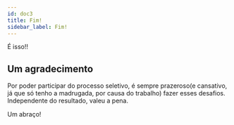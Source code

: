 ```yaml
---
id: doc3
title: Fim!
sidebar_label: Fim!
---
```

É isso!!

## Um agradecimento

Por poder participar do processo seletivo, é sempre prazeroso(e cansativo, já que só tenho a madrugada, por causa do trabalho) fazer esses desafios. Independente do resultado, valeu a pena.

Um abraço!
